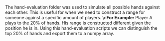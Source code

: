 The hand-evaluation folder was used to simulate all possible hands against each other. 
This is useful for when we need to construct a range for someone against a specific amount of players. 
\n**For Example:** Player A plays to the 20% of hands. His range is constructed different given the position he is in. Using this hand-evaluation scripts we can distinguish the top 20% of hands and export them to a numpy array.
